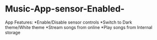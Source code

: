 # Music-App-sensor-Enabled-
App Features: *Enable/Disable sensor controls *Switch to Dark theme/White theme *Stream songs from online *Play songs from Internal storage
